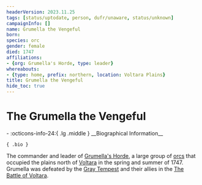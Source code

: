 ```yaml
---
headerVersion: 2023.11.25
tags: [status/uptodate, person, dufr/unaware, status/unknown]
campaignInfo: []
name: Grumella the Vengeful
born:
species: orc
gender: female
died: 1747
affiliations:
- {org: Grumella's Horde, type: leader}
whereabouts:
- {type: home, prefix: northern, location: Voltara Plains}
title: Grumella the Vengeful
hide_toc: true
---
```

# The Grumella the Vengeful
<div class="grid cards ext-narrow-margin ext-one-column" markdown>
- :octicons-info-24:{ .lg .middle } __Biographical Information__

    { .bio }

</div>


The commander and leader of [Grumella's Horde](<../../groups/orc-hordes/grumella-s-horde.md>), a large group of [orcs](<../../species/children-of-the-embodied-gods/orcs/orcs.md>) that occupied the plains north of [Voltara](<../../gazetteer/west-coast/chardonian-empire/northern-frontier/voltara.md>) in the spring and summer of 1747. Grumella was defeated by the [Gray Tempest](<../pcs/gray-tempest/gray-tempest.md>) and their allies in the [The Battle of Voltara](<../../events/1700s/1747/10/the-battle-of-voltara.md>). 